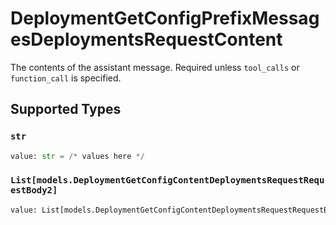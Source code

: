 # DeploymentGetConfigPrefixMessagesDeploymentsRequestContent

The contents of the assistant message. Required unless `tool_calls` or `function_call` is specified.


## Supported Types

### `str`

```python
value: str = /* values here */
```

### `List[models.DeploymentGetConfigContentDeploymentsRequestRequestBody2]`

```python
value: List[models.DeploymentGetConfigContentDeploymentsRequestRequestBody2] = /* values here */
```

